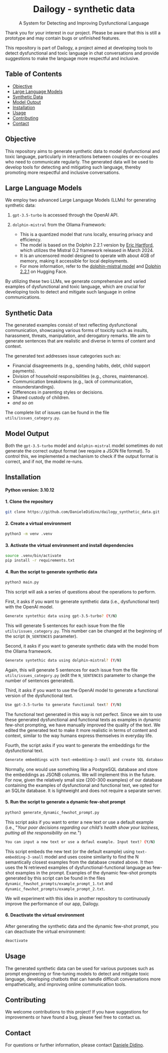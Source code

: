 <h1 align="center">Dailogy - synthetic data</h1>

<p align="center">A System for Detecting and Improving Dysfunctional Language</p>

Thank you for your interest in our project. Please be aware that this is still a prototype and may contain bugs or unfinished features.

This repository is part of Dailogy, a project aimed at developing tools to detect dysfunctional and toxic language in chat conversations and provide suggestions to make the language more respectful and inclusive.

## Table of Contents

- [Objective](#objective)
- [Large Language Models](#large-language-models)
- [Synthetic Data](#synthetic-data)
- [Model Output](#model-output)
- [Installation](#installation)
- [Usage](#usage)
- [Contributing](#contributing)
- [Contact](#contact)

## Objective

This repository aims to generate synthetic data to model dysfunctional and toxic language, particularly in interactions between couples or ex-couples who need to communicate regularly. The generated data will be used to develop tools for detecting and mitigating such language, thereby promoting more respectful and inclusive conversations.

## Large Language Models

We employ two advanced Large Language Models (LLMs) for generating synthetic data:

1. `gpt-3.5-turbo` is accessed through the OpenAI API.

2. `dolphin-mistral` from the Ollama Framework:

    - This is a quantized model that runs locally, ensuring privacy and efficiency.
    - The model is based on the Dolphin 2.2.1 version by [Eric Hartford](https://erichartford.com/), which utilizes the Mistral 0.2 framework released in March 2024.
    - It is an uncensored model designed to operate with about 4GB of memory, making it accessible for local deployments.
    - For more information, refer to the [dolphin-mistral model](https://ollama.com/library/dolphin-mistral) and [Dolphin 2.2.1](https://huggingface.co/cognitivecomputations/dolphin-2.2.1-mistral-7b) on Hugging Face.

By utilizing these two LLMs, we generate comprehensive and varied examples of dysfunctional and toxic language, which are crucial for developing tools to detect and mitigate such language in online communications.

## Synthetic Data

The generated examples consist of text reflecting dysfunctional communication, showcasing various forms of toxicity such as insults, harassment, threats, manipulation, and derogatory remarks. We aim to generate sentences that are realistic and diverse in terms of content and context.

The generated text addresses issue categories such as:

- Financial disagreements (e.g., spending habits, debt, child support payments).
- Division of household responsibilities (e.g., chores, maintenance).
- Communication breakdowns (e.g., lack of communication, misunderstandings).
- Differences in parenting styles or decisions.
- Shared custody of children.
- *and so on*

The complete list of issues can be found in the file `utils/issues_category.py`.

## Model Output

Both the `gpt-3.5-turbo` model and `dolphin-mistral` model sometimes do not generate the correct output format (we require a JSON file format). To control this, we implemented a mechanism to check if the output format is correct, and if not, the model re-runs.

## Installation

#### Python version: 3.10.12 

#### 1. Clone the repository

```bash
git clone https://github.com/DanieleDidino/dailogy_synthetic_data.git
```

#### 2. Create a virtual environment

```bash
python3 -m venv .venv
```

#### 3. Activate the virtual environment and install dependencies

```bash
source .venv/bin/activate
pip install -r requirements.txt
```

#### 4. Run the script to generate synthetic data
   
```bash
python3 main.py
```

This script will ask a series of questions about the operations to perform.

First, it asks if you want to generate synthetic data (i.e., dysfunctional text) with the OpenAI model.

```bash
Generate syntethic data using gpt-3.5-turbo? (Y/N)
```

This will generate 5 sentences for each issue from the file `utils/issues_category.py`. This number can be changed at the beginning of the script (`N_SENTENCES` parameter).

Second, it asks if you want to generate synthetic data with the model from the Ollama framework.

```bash
Generate syntethic data using dolphin-mistral? (Y/N)
```

Again, this will generate 5 sentences for each issue from the file `utils/issues_category.py` (edit the `N_SENTENCES` parameter to change the number of sentences generated).

Third, it asks if you want to use the OpenAI model to generate a functional version of the dysfunctional text.

```bash
Use gpt-3.5-turbo to generate functional text? (Y/N)
```

The functional text generated in this way is not perfect. Since we aim to use these generated dysfunctional and functional texts as examples in dynamic few-shot prompting, we have manually improved the quality of the text. We edited the generated text to make it more realistic in terms of content and context, similar to the way humans express themselves in everyday life.

Fourth, the script asks if you want to generate the embeddings for the dysfunctional text.

```bash
Generate embeddings with text-embedding-3-small and create SQL database? (Y/N)
```

Normally, one would use something like a PostgreSQL database and store the embeddings as JSONB columns. We will implement this in the future. For now, given the relatively small size (200-300 examples) of our database containing the examples of dysfunctional and functional text, we opted for an SQLite database. It is lightweight and does not require a separate server.

#### 5. Run the script to generate a dynamic few-shot prompt

```bash
python3 generate_dynamic_fewshot_prompt.py
```

This script asks if you want to enter a new text or use a default example (i.e., "*Your poor decisions regarding our child's health show your laziness, putting all the responsibility on me.*")

```bash
You can input a new text or use a defaul example. Input text? (Y/N)
```

This script embeds the new text (or the default example) using `text-embedding-3-small` model and uses cosine similarity to find the N semantically closest examples from the database created above. It then uses the N retrieved examples of dysfunctional-functional language as few-shot examples in the prompt. Examples of the dynamic few-shot prompts generated by this script can be found in the files `dynamic_fewshot_prompts/example_prompt_1.txt` and `dynamic_fewshot_prompts/example_prompt_2.txt`.

We will experiment with this idea in another repository to continuously improve the performance of our app, Dailogy.

#### 6. Deactivate the virtual environment

After generating the synthetic data and the dynamic few-shot prompt, you can deactivate the virtual environment:

```bash
deactivate
```

## Usage

The generated synthetic data can be used for various purposes such as prompt engineering or fine-tuning models to detect and mitigate toxic language, developing chatbots that can handle difficult conversations more empathetically, and improving online communication tools.

## Contributing

We welcome contributions to this project! If you have suggestions for improvements or have found a bug, please feel free to contact us.

## Contact

For questions or further information, please contact [Daniele Didino](https://www.linkedin.com/in/daniele-didino).
